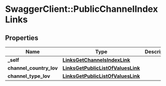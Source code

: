 # SwaggerClient::PublicChannelIndexLinks

## Properties
Name | Type | Description | Notes
------------ | ------------- | ------------- | -------------
**_self** | [**LinksGetChannelsIndexLink**](LinksGetChannelsIndexLink.md) |  | [optional] 
**channel_country_lov** | [**LinksGetPublicListOfValuesLink**](LinksGetPublicListOfValuesLink.md) |  | [optional] 
**channel_type_lov** | [**LinksGetPublicListOfValuesLink**](LinksGetPublicListOfValuesLink.md) |  | [optional] 


